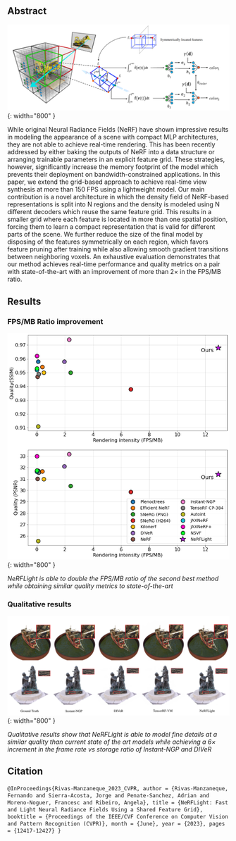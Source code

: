 &nbsp;
## Abstract
![pipeline](https://github.com/Ediolot/nerflight/blob/gh-pages/assets/pipeline.png?raw=true){: width="800" }

While original Neural Radiance Fields (NeRF) have shown impressive results in modeling the appearance of a scene with compact MLP architectures, they are not able to achieve real-time rendering. This has been recently addressed by either baking the outputs of NeRF into a data structure or arranging trainable parameters in an explicit feature grid. These strategies, however, significantly increase the memory footprint of the model which prevents their deployment on bandwidth-constrained applications. In this paper, we extend the grid-based approach to achieve real-time view synthesis at more than 150 FPS using a lightweight model. Our main contribution is a novel architecture in which the density field of NeRF-based representations is split into N regions and the density is modeled using N different decoders which reuse the same feature grid. This results in a smaller grid where each feature is located in more than one spatial position, forcing them to learn a compact representation that is valid for different parts of the scene. We further reduce the size of the final model by disposing of the features symmetrically on each region, which favors feature pruning after training while also allowing smooth gradient transitions between neighboring voxels. An exhaustive evaluation demonstrates that our method achieves real-time performance and quality metrics on a pair with state-of-the-art with an improvement of more than 2× in the FPS/MB ratio.


## Results

### FPS/MB Ratio improvement
![ratio-improvement](https://github.com/Ediolot/nerflight/blob/gh-pages/assets/results1.png?raw=true){: width="800" }


*NeRFLight is able to double the FPS/MB ratio of the second best method while obtaining similar quality metrics to state-of-the-art*

### Qualitative results
![qualitative-results](https://github.com/Ediolot/nerflight/blob/gh-pages/assets/results2.png?raw=true){: width="800" }


*Qualitative results show that NeRFLight is able to model fine details at a similar quality than current state of the art models while achieving a 6× increment in the frame rate vs storage ratio of Instant-NGP and DIVeR*

## Citation
```
@InProceedings{Rivas-Manzaneque_2023_CVPR, author = {Rivas-Manzaneque, Fernando and Sierra-Acosta, Jorge and Penate-Sanchez, Adrian and Moreno-Noguer, Francesc and Ribeiro, Angela}, title = {NeRFLight: Fast and Light Neural Radiance Fields Using a Shared Feature Grid}, booktitle = {Proceedings of the IEEE/CVF Conference on Computer Vision and Pattern Recognition (CVPR)}, month = {June}, year = {2023}, pages = {12417-12427} }
```
